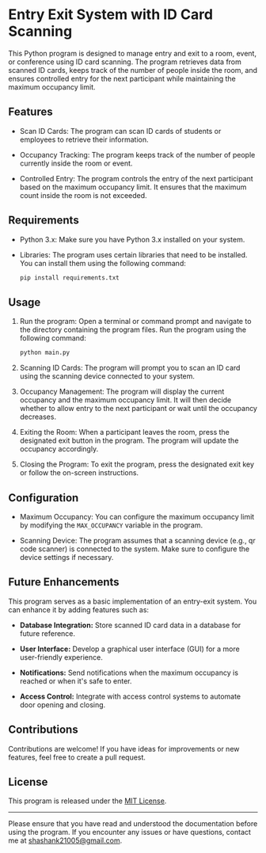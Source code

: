 # Entry Exit System with ID Card Scanning

This Python program is designed to manage entry and exit to a room, event, or conference using ID card scanning. The program retrieves data from scanned ID cards, keeps track of the number of people inside the room, and ensures controlled entry for the next participant while maintaining the maximum occupancy limit.

## Features

- Scan ID Cards: The program can scan ID cards of students or employees to retrieve their information.

- Occupancy Tracking: The program keeps track of the number of people currently inside the room or event.

- Controlled Entry: The program controls the entry of the next participant based on the maximum occupancy limit. It ensures that the maximum count inside the room is not exceeded.

## Requirements

- Python 3.x: Make sure you have Python 3.x installed on your system.

- Libraries: The program uses certain libraries that need to be installed. You can install them using the following command:

  ```bash
  pip install requirements.txt
  ```

## Usage

1. Run the program: Open a terminal or command prompt and navigate to the directory containing the program files. Run the program using the following command:

   ```bash
   python main.py
   ```

2. Scanning ID Cards: The program will prompt you to scan an ID card using the scanning device connected to your system.

3. Occupancy Management: The program will display the current occupancy and the maximum occupancy limit. It will then decide whether to allow entry to the next participant or wait until the occupancy decreases.

4. Exiting the Room: When a participant leaves the room, press the designated exit button in the program. The program will update the occupancy accordingly.

5. Closing the Program: To exit the program, press the designated exit key or follow the on-screen instructions.

## Configuration

- Maximum Occupancy: You can configure the maximum occupancy limit by modifying the `MAX_OCCUPANCY` variable in the program.

- Scanning Device: The program assumes that a scanning device (e.g., qr code scanner) is connected to the system. Make sure to configure the device settings if necessary.

## Future Enhancements

This program serves as a basic implementation of an entry-exit system. You can enhance it by adding features such as:

- **Database Integration:** Store scanned ID card data in a database for future reference.

- **User Interface:** Develop a graphical user interface (GUI) for a more user-friendly experience.

- **Notifications:** Send notifications when the maximum occupancy is reached or when it's safe to enter.

- **Access Control:** Integrate with access control systems to automate door opening and closing.

## Contributions

Contributions are welcome! If you have ideas for improvements or new features, feel free to create a pull request.

## License

This program is released under the [MIT License](LICENSE).

---

Please ensure that you have read and understood the documentation before using the program. If you encounter any issues or have questions, contact me at [shashank21005@gmail.com](mailto:shashank21005@gmail.com).
